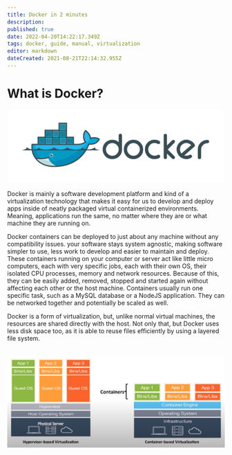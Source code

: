 ```yaml
---
title: Docker in 2 minutes
description: 
published: true
date: 2022-04-20T14:22:17.349Z
tags: docker, guide, manual, virtualization
editor: markdown
dateCreated: 2021-08-21T22:14:32.955Z
---
```


# What is Docker?

<img src="/docker.png" width="800"/>
</br>

Docker is mainly a software development platform and kind of a virtualization technology that makes it easy for us to develop and deploy apps inside of neatly packaged virtual containerized environments. Meaning, applications run the same, no matter where they are or what machine they are running on.

Docker containers can be deployed to just about any machine without any compatibility issues. your software stays system agnostic, making software simpler to use, less work to develop and easier to maintain and deploy. These containers running on your computer or server act like little micro computers, each with very specific jobs, each with their own OS, their isolated CPU processes, memory and network resources. Because of this, they can be easily added, removed, stopped and started again without affecting each other or the host machine. Containers usually run one specific task, such as a MySQL database or a NodeJS application. They can be networked together and potentially be scaled as well.


 
Docker is a form of virtualization, but, unlike normal virtual machines, the resources are shared directly with the host. Not only that, but Docker uses less disk space too, as it is able to reuse files efficiently by using a layered file system.
</br>
</br>

<img src="/container-vs-vms.png" width="800"/>

